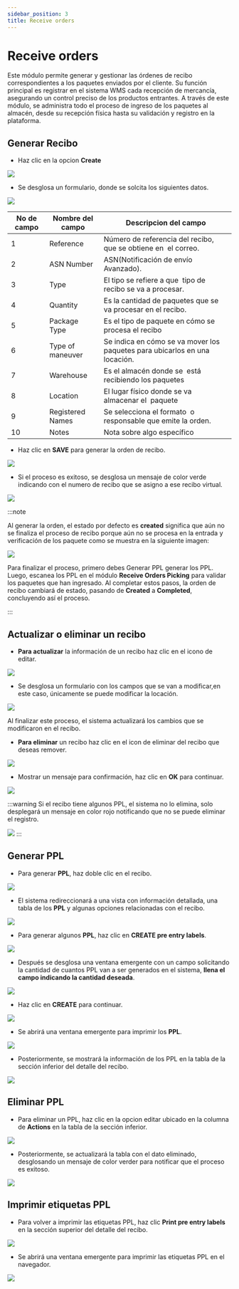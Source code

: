 ```yaml
---
sidebar_position: 3
title: Receive orders
---
```

# Receive orders

Este módulo permite generar y gestionar las órdenes de recibo correspondientes a los paquetes enviados por el cliente. Su función principal es registrar en el sistema WMS cada recepción de mercancía, asegurando un control preciso de los productos entrantes. A través de este módulo, se administra todo el proceso de ingreso de los paquetes al almacén, desde su recepción física hasta su validación y registro en la plataforma.

## Generar Recibo

* Haz clic en la opcion **Create**

![](/img/upload/receiveOrdersp1-2025-13-16.png)

* Se desglosa un formulario, donde se solcita los siguientes datos.

![](/img/upload/receiveOrdersp2-2025-13-16.png)

| No  de campo | Nombre del campo  | Descripcion del campo                                                      |
| ------------ | ----------------- | -------------------------------------------------------------------------- |
| 1            | Reference         | Número de referencia del recibo, que se obtiene en  el correo.             |
| 2            | ASN Number        | ASN(Notificación de envío Avanzado).                                       |
| 3            | Type              | El tipo se refiere a que  tipo de recibo se va a procesar.                 |
| 4            | Quantity          | Es la cantidad de paquetes que se va procesar en el recibo.                |
| 5            | Package Type      | Es el tipo de paquete en cómo se procesa el recibo                         |
| 6            | Type of maneuver  | Se indica en cómo se va mover los paquetes para ubicarlos en una locación. |
| 7            | Warehouse         | Es el almacén donde se  está recibiendo los paquetes                       |
| 8            | Location          | El lugar físico donde se va almacenar el  paquete                          |
| 9            | Registered  Names | Se selecciona el formato  o responsable que emite la orden.                |
| 10           | Notes             | Nota sobre algo específico                                                 |

* Haz clic en **SAVE** para generar la orden de recibo.

![](/img/upload/receiveOrdersp3-2025-13-16.png)

* Si el proceso es exitoso, se desglosa un mensaje  de color verde indicando con el numero de recibo que se asigno a ese recibo virtual.

![](/img/upload/receiveOrdersp4-2025-13-16.png)

:::note

Al generar la orden, el estado por defecto es **created** significa que aún no se finaliza el proceso de recibo porque aún no se procesa en la entrada y verificación de los paquete como se muestra  en la siguiente imagen:

![](/img/upload/receiveOrdersp5-2025-13-16.png)

Para finalizar el proceso, primero debes Generar PPL generar los PPL. Luego, escanea los PPL en el módulo **Receive Orders Picking** para validar los paquetes que han ingresado. Al completar estos pasos, la orden de recibo cambiará de estado, pasando de **Created** a **Completed**, concluyendo así el proceso.

:::

## Actualizar o eliminar un recibo

* **Para actualizar** la información de un recibo haz clic en el icono de editar.

![](/img/upload/receiveOrdersp6-2025-13-16.png)

* Se desglosa un formulario con los campos que se van a modificar,en este caso, únicamente se puede modificar la locación.

![](/img/upload/receiveOrdersp7-2025-13-16.png)

 Al finalizar este proceso,  el sistema actualizará los cambios que se modificaron en el recibo.

* **Para eliminar** un recibo haz clic en el icon de eliminar del recibo que deseas remover.

![](/img/upload/receiveOrdersp6-2025-13-16.png)

* Mostrar un mensaje para confirmación, haz clic en **OK** para continuar.

![](/img/upload/receiveOrdersp8-2025-13-16.png)

:::warning
Si el recibo tiene algunos PPL, el sistema  no lo elimina, solo desplegará un mensaje en color rojo notificando que no se puede eliminar el registro.

![](/img/upload/receiveOrdersp9-2025-13-16.png)
:::

## Generar PPL

* Para generar **PPL**, haz doble clic en el recibo.

![](/img/upload/receiveOrdersp10-2025-13-16.png)

* El sistema redireccionará a  una  vista  con información detallada, una tabla de los **PPL** y algunas opciones relacionadas con el recibo.

![](/img/upload/receiveOrdersp11-2025-13-16.png)

* Para generar algunos **PPL**, haz clic en **CREATE pre entry labels**.

![](/img/upload/receiveOrdersp12-2025-13-16.png)

* Después se desglosa una ventana emergente con un campo solicitando la cantidad de cuantos PPL van a ser generados en el sistema, **llena el campo indicando la cantidad deseada**.

![](/img/upload/receiveOrdersp13-2025-13-16.png)

* Haz clic en **CREATE** para  continuar.

![](/img/upload/receiveOrdersp14-2025-13-16.png)

* Se abrirá una ventana emergente para imprimir los **PPL**.

![](/img/upload/receiveOrdersp15-2025-13-16.png)

* Posteriormente, se mostrará la información de los PPL en la tabla de  la sección inferior del detalle del recibo.

![](/img/upload/receiveOrdersp16-2025-13-16.png)

## Eliminar PPL

* Para eliminar un PPL, haz clic  en la opcion  editar ubicado en la columna de **Actions**   en la tabla de la sección inferior.

![](/img/upload/receiveOrdersp17-2025-13-16.png)

* Posteriormente, se actualizará la tabla con el dato eliminado, desglosando un mensaje de color verder para notificar que el proceso es exitoso.

![](/img/upload/receiveOrdersp18-2025-13-16.png)

## Imprimir etiquetas PPL

* Para volver a imprimir las etiquetas PPL, haz clic **Print pre entry labels**  en la sección superior del detalle del recibo.

![](/img/upload/receiveOrdersp19-2025-13-16.png)

* Se abrirá una ventana emergente para imprimir las etiquetas PPL en el navegador.

![](/img/upload/receiveOrdersp20-2025-13-16.png)
